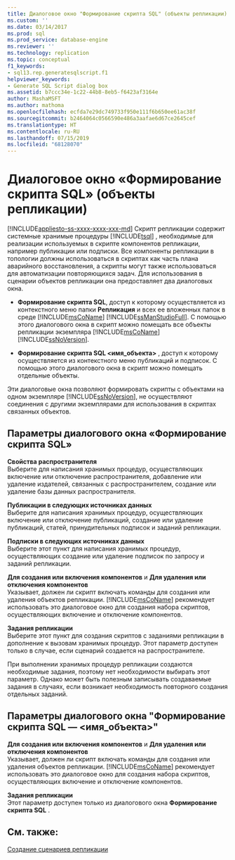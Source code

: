 ```yaml
---
title: Диалоговое окно "Формирование скрипта SQL" (объекты репликации) | Документация Майкрософт
ms.custom: ''
ms.date: 03/14/2017
ms.prod: sql
ms.prod_service: database-engine
ms.reviewer: ''
ms.technology: replication
ms.topic: conceptual
f1_keywords:
- sql13.rep.generatesqlscript.f1
helpviewer_keywords:
- Generate SQL Script dialog box
ms.assetid: b7ccc34e-1c22-44b8-8eb5-f6423af3164e
author: MashaMSFT
ms.author: mathoma
ms.openlocfilehash: ecfda7e29dc749733f950e111f6b650ee61ac38f
ms.sourcegitcommit: b2464064c0566590e486a3aafae6d67ce2645cef
ms.translationtype: HT
ms.contentlocale: ru-RU
ms.lasthandoff: 07/15/2019
ms.locfileid: "68128070"
---
```

# <a name="generate-sql-script-replication-objects"></a>Диалоговое окно «Формирование скрипта SQL» (объекты репликации)
[!INCLUDE[appliesto-ss-xxxx-xxxx-xxx-md](../../includes/appliesto-ss-xxxx-xxxx-xxx-md.md)]
  Скрипт репликации содержит системные хранимые процедуры [!INCLUDE[tsql](../../includes/tsql-md.md)] , необходимые для реализации используемых в скрипте компонентов репликации, например публикации или подписки. Все компоненты репликации в топологии должны использоваться в скриптах как часть плана аварийного восстановления, а скрипты могут также использоваться для автоматизации повторяющихся задач. Для использования в сценарии объектов репликации она предоставляет два диалоговых окна.  
  
-   **Формирование скрипта SQL**, доступ к которому осуществляется из контекстного меню папки **Репликация** и всех ее вложенных папок в среде [!INCLUDE[msCoName](../../includes/msconame-md.md)] [!INCLUDE[ssManStudioFull](../../includes/ssmanstudiofull-md.md)]. С помощью этого диалогового окна в скрипт можно помещать все объекты репликации экземпляра [!INCLUDE[msCoName](../../includes/msconame-md.md)] [!INCLUDE[ssNoVersion](../../includes/ssnoversion-md.md)].  
  
-   **Формирование скрипта SQL \<имя_объекта>** , доступ к которому осуществляется из контекстного меню публикаций и подписок. С помощью этого диалогового окна в скрипт можно помещать отдельные объекты.  
  
 Эти диалоговые окна позволяют формировать скрипты с объектами на одном экземпляре [!INCLUDE[ssNoVersion](../../includes/ssnoversion-md.md)], не осуществляют соединения с другими экземплярами для использования в скриптах связанных объектов.  
  
## <a name="generate-sql-script-options"></a>Параметры диалогового окна «Формирование скрипта SQL»  
 **Свойства распространителя**  
 Выберите для написания хранимых процедур, осуществляющих включение или отключение распространителя, добавление или удаление издателей, связанных с распространителем, создание или удаление базы данных распространителя.  
  
 **Публикации в следующих источниках данных**  
 Выберите для написания хранимых процедур, осуществляющих включение или отключение публикаций, создание или удаление публикаций, статей, принудительных подписок и заданий репликации.  
  
 **Подписки в следующих источниках данных**  
 Выберите этот пункт для написания хранимых процедур, осуществляющих создание или удаление подписок по запросу и заданий репликации.  
  
 **Для создания или включения компонентов** и **Для удаления или отключения компонентов**  
 Указывает, должен ли скрипт включать команды для создания или удаления объектов репликации. [!INCLUDE[msCoName](../../includes/msconame-md.md)] рекомендует использовать это диалоговое окно для создания набора скриптов, осуществляющих включение и отключение компонентов.  
  
 **Задания репликации**  
 Выберите этот пункт для создания скриптов с заданиями репликации в дополнение к вызовам хранимых процедур. Этот параметр доступен только в случае, если сценарий создается на распространителе.  
  
 При выполнении хранимых процедур репликации создаются необходимые задания, поэтому нет необходимости выбирать этот параметр. Однако может быть полезным записывать создаваемые задания в случаях, если возникает необходимость повторного создания отдельных заданий.  
  
## <a name="generate-sql-script-objectname-options"></a>Параметры диалогового окна "Формирование скрипта SQL — \<имя_объекта>"  
 **Для создания или включения компонентов** и **Для удаления или отключения компонентов**  
 Указывает, должен ли скрипт включать команды для создания или удаления объектов репликации. [!INCLUDE[msCoName](../../includes/msconame-md.md)] рекомендует использовать это диалоговое окно для создания набора скриптов, осуществляющих включение и отключение компонентов.  
  
 **Задания репликации**  
 Этот параметр доступен только из диалогового окна **Формирование скрипта SQL** .  
  
## <a name="see-also"></a>См. также:  
 [Создание сценариев репликации](../../relational-databases/replication/scripting-replication.md)  
  
  
